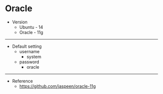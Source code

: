 # Oracle
* Version
    * Ubuntu - 14
    * Oracle - 11g
---
* Default setting
  * username
    * system
  * password
    * oracle
---
* Reference
  * https://github.com/jaspeen/oracle-11g